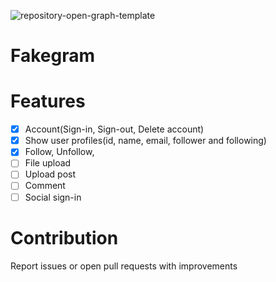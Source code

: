 ![repository-open-graph-template](https://user-images.githubusercontent.com/40394063/182028559-6e115af2-e1c4-4fd3-afa0-b2e10501a66f.png)

# Fakegram

# Features
- [x] Account(Sign-in, Sign-out, Delete account)
- [x] Show user profiles(id, name, email, follower and following)
- [x] Follow, Unfollow, 
- [ ] File upload
- [ ] Upload post
- [ ] Comment
- [ ] Social sign-in

# Contribution

Report issues or open pull requests with improvements  
